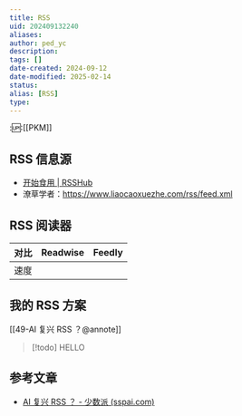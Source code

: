 ```yaml
---
title: RSS
uid: 202409132240
aliases: 
author: ped_yc
description: 
tags: []
date-created: 2024-09-12
date-modified: 2025-02-14
status: 
alias: [RSS]
type: 
---
```


::up::[[PKM]]

## RSS 信息源

- [开始食用 | RSSHub](https://rsshub.netlify.app/zh/usage)
- 潦草学者：https://www.liaocaoxuezhe.com/rss/feed.xml

## RSS 阅读器

| 对比  | Readwise | Feedly |
| --- | -------- | ------ |
| 速度  |          |        |

## 我的 RSS 方案

[[49-AI 复兴 RSS ？@annote]]

> [!todo] HELLO

## 参考文章

- [AI 复兴 RSS ？ - 少数派 (sspai.com)](https://sspai.com/post/89494)
